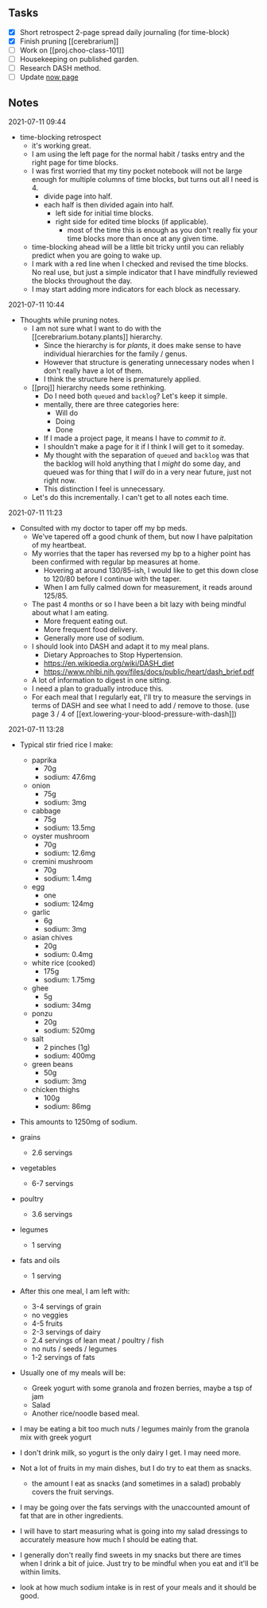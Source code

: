 
## Tasks
- [x] Short retrospect 2-page spread daily journaling (for time-block)
- [x] Finish pruning [[cerebrarium]]
- [ ] Work on [[proj.choo-class-101]]
- [ ] Housekeeping on published garden.
- [ ] Research DASH method.
- [ ] Update [now page](https://www.markhyunikchoi.com/now/)

## Notes
2021-07-11 09:44
- time-blocking retrospect
  - it's working great.
  - I am using the left page for the normal habit / tasks entry and the right page for time blocks.
  - I was first worried that my tiny pocket notebook will not be large enough for multiple columns of time blocks, but turns out all I need is 4.
    - divide page into half.
    - each half is then divided again into half.
      - left side for initial time blocks.
      - right side for edited time blocks (if applicable).
        - most of the time this is enough as you don't really fix your time blocks more than once at any given time.
  - time-blocking ahead will be a little bit tricky until you can reliably predict when you are going to wake up.
  - I mark with a red line when I checked and revised the time blocks. No real use, but just a simple indicator that I have mindfully reviewed the blocks throughout the day.
  - I may start adding more indicators for each block as necessary.

2021-07-11 10:44
- Thoughts while pruning notes.
  - I am not sure what I want to do with the [[cerebrarium.botany.plants]] hierarchy.
    - Since the hierarchy is for _plants_, it does make sense to have individual hierarchies for the family / genus.
    - However that structure is generating unnecessary nodes when I don't really have a lot of them.
    - I think the structure here is prematurely applied.
  - [[proj]] hierarchy needs some rethinking.
    - Do I need both `queued` and `backlog`? Let's keep it simple.
    - mentally, there are three categories here:
      - Will do
      - Doing
      - Done
    - If I made a project page, it means I have to _commit to it_.
    - I shouldn't make a page for it if I think I will get to it someday.
    - My thought with the separation of `queued` and `backlog` was that the backlog will hold anything that I _might_ do some day, and queued was for thing that I _will_ do in a very near future, just not right now.
    - This distinction I feel is unnecessary.
  - Let's do this incrementally. I can't get to all notes each time.

2021-07-11 11:23
- Consulted with my doctor to taper off my bp meds.
  - We've tapered off a good chunk of them, but now I have palpitation of my heartbeat.
  - My worries that the taper has reversed my bp to a higher point has been confirmed with regular bp measures at home.
    - Hovering at around 130/85-ish, I would like to get this down close to 120/80 before I continue with the taper.
    - When I am fully calmed down for measurement, it reads around 125/85.
  - The past 4 months or so I have been a bit lazy with being mindful about what I am eating.
    - More frequent eating out.
    - More frequent food delivery.
    - Generally more use of sodium.
  - I should look into DASH and adapt it to my meal plans.
    - Dietary Approaches to Stop Hypertension.
    - https://en.wikipedia.org/wiki/DASH_diet
    - https://www.nhlbi.nih.gov/files/docs/public/heart/dash_brief.pdf
  - A lot of information to digest in one sitting.
  - I need a plan to gradually introduce this.
  - For each meal that I regularly eat, I'll try to measure the servings in terms of DASH and see what I need to add / remove to those. (use page 3 / 4 of [[ext.lowering-your-blood-pressure-with-dash]])

2021-07-11 13:28
- Typical stir fried rice I make:
  - paprika
    - 70g
    - sodium: 47.6mg
  - onion
    - 75g
    - sodium: 3mg
  - cabbage
    - 75g
    - sodium: 13.5mg
  - oyster mushroom
    - 70g
    - sodium: 12.6mg
  - cremini mushroom
    - 70g
    - sodium: 1.4mg
  - egg
    - one
    - sodium: 124mg
  - garlic
    - 6g
    - sodium: 3mg
  - asian chives
    - 20g
    - sodium: 0.4mg
  - white rice (cooked)
    - 175g
    - sodium: 1.75mg
  - ghee
    - 5g
    - sodium: 34mg
  - ponzu
    - 20g
    - sodium: 520mg
  - salt
    - 2 pinches (1g)
    - sodium: 400mg
  - green beans
    - 50g
    - sodium: 3mg
  - chicken thighs
    - 100g
    - sodium: 86mg

- This amounts to 1250mg of sodium.
- grains
  - 2.6 servings
- vegetables
  - 6-7 servings
- poultry
  - 3.6 servings
- legumes
  - 1 serving
- fats and oils
  - 1 serving

- After this one meal, I am left with:
  - 3-4 servings of grain
  - no veggies
  - 4-5 fruits
  - 2-3 servings of dairy
  - 2.4 servings of lean meat / poultry / fish
  - no nuts / seeds / legumes
  - 1-2 servings of fats

- Usually one of my meals will be:
  - Greek yogurt with some granola and frozen berries, maybe a tsp of jam
  - Salad
  - Another rice/noodle based meal.

- I may be eating a bit too much nuts / legumes mainly from the granola mix with greek yogurt
- I don't drink milk, so yogurt is the only dairy I get. I may need more.
- Not a lot of fruits in my main dishes, but I do try to eat them as snacks.
  - the amount I eat as snacks (and sometimes in a salad) probably covers the fruit servings.
- I may be going over the fats servings with the unaccounted amount of fat that are in other ingredients.
- I will have to start measuring what is going into my salad dressings to accurately measure how much I should be eating that.
- I generally don't really find sweets in my snacks but there are times when I drink a bit of juice. Just try to be mindful when you eat and it'll be within limits.
- look at how much sodium intake is in rest of your meals and it should be good.
